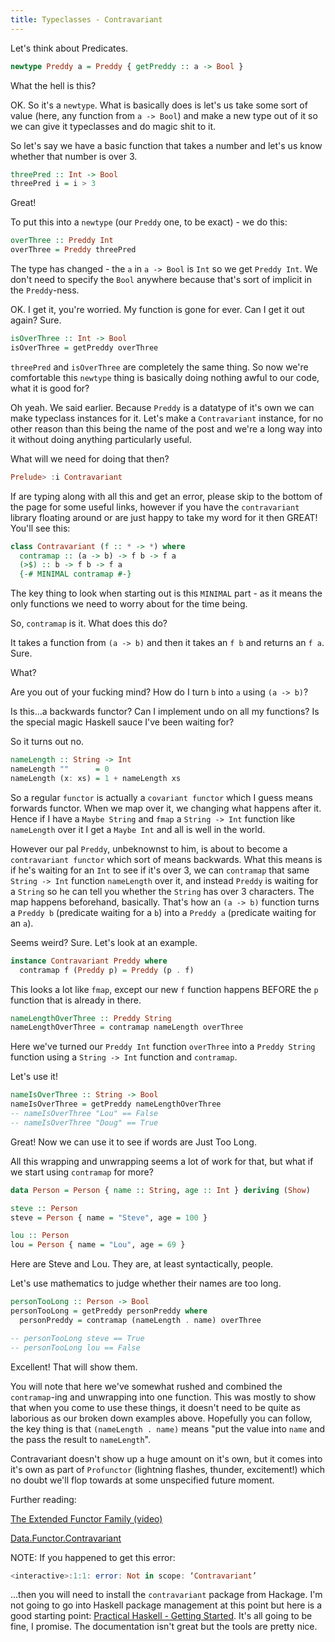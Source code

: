 ```yaml
---
title: Typeclasses - Contravariant
---
```


Let's think about Predicates.

```haskell
newtype Preddy a = Preddy { getPreddy :: a -> Bool }
```

What the hell is this?

OK. So it's a `newtype`. What is basically does is let's us take some sort of value (here, any function from `a -> Bool`) and make a new type out of it so we can give it typeclasses and do magic shit to it.

So let's say we have a basic function that takes a number and let's us know whether that number is over 3.

```haskell
threePred :: Int -> Bool
threePred i = i > 3
```

Great!

To put this into a `newtype` (our `Preddy` one, to be exact) - we do this:

```haskell
overThree :: Preddy Int
overThree = Preddy threePred
```

The type has changed - the `a` in `a -> Bool` is `Int` so we get `Preddy Int`. We don't need to specify the `Bool` anywhere because that's sort of implicit in the `Preddy`-ness.

OK. I get it, you're worried. My function is gone for ever. Can I get it out again? Sure.

```haskell
isOverThree :: Int -> Bool
isOverThree = getPreddy overThree
```

`threePred` and `isOverThree` are completely the same thing. So now we're comfortable this `newtype` thing is basically doing nothing awful to our code, what it is good for?

Oh yeah. We said earlier. Because `Preddy` is a datatype of it's own we can make typeclass instances for it. Let's make a `Contravariant` instance, for no other reason than this being the name of the post and we're a long way into it without doing anything particularly useful.

What will we need for doing that then?

```haskell
Prelude> :i Contravariant
```

If are typing along with all this and get an error, please skip to the bottom of the page for some useful links, however if you have the `contravariant` library floating around or are just happy to take my word for it then GREAT! You'll see this:

```haskell
class Contravariant (f :: * -> *) where
  contramap :: (a -> b) -> f b -> f a
  (>$) :: b -> f b -> f a
  {-# MINIMAL contramap #-}
```

The key thing to look when starting out is this `MINIMAL` part - as it means the only functions we need to worry about for the time being.

So, `contramap` is it. What does this do?

It takes a function from `(a -> b)` and then it takes an `f b` and returns an `f a`. Sure.

What?

Are you out of your fucking mind? How do I turn `b` into `a` using `(a -> b)`?

Is this...a backwards functor? Can I implement undo on all my functions? Is the special magic Haskell sauce I've been waiting for?

So it turns out no.

```haskell
nameLength :: String -> Int
nameLength ""      = 0
nameLength (x: xs) = 1 + nameLength xs
```

So a regular `functor` is actually a `covariant functor` which I guess means forwards functor. When we map over it, we changing what happens after it. Hence if I have a `Maybe String` and `fmap` a `String -> Int` function like `nameLength` over it I get a `Maybe Int` and all is well in the world.

However our pal `Preddy`, unbeknownst to him, is about to become a `contravariant functor` which sort of means backwards. What this means is if he's waiting for an `Int` to see if it's over 3, we can `contramap` that same `String -> Int` function `nameLength` over it, and instead `Preddy` is waiting for a `String` so he can tell you whether the `String` has over 3 characters. The map happens beforehand, basically. That's how an `(a -> b)` function turns a `Preddy b` (predicate waiting for a `b`) into a `Preddy a` (predicate waiting for an `a`).

Seems weird? Sure. Let's look at an example.

```haskell
instance Contravariant Preddy where
  contramap f (Preddy p) = Preddy (p . f)
```

This looks a lot like `fmap`, except our new `f` function happens BEFORE the `p` function that is already in there.

```haskell
nameLengthOverThree :: Preddy String
nameLengthOverThree = contramap nameLength overThree
```

Here we've turned our `Preddy Int` function `overThree` into a `Preddy String` function using a `String -> Int` function and `contramap`.

Let's use it!

```haskell
nameIsOverThree :: String -> Bool
nameIsOverThree = getPreddy nameLengthOverThree
-- nameIsOverThree "Lou" == False
-- nameIsOverThree "Doug" == True
```

Great! Now we can use it to see if words are Just Too Long.

All this wrapping and unwrapping seems a lot of work for that, but what if we start using `contramap` for more?

```haskell
data Person = Person { name :: String, age :: Int } deriving (Show)

steve :: Person
steve = Person { name = "Steve", age = 100 }

lou :: Person
lou = Person { name = "Lou", age = 69 }
```

Here are Steve and Lou. They are, at least syntactically, people.

Let's use mathematics to judge whether their names are too long.

```haskell
personTooLong :: Person -> Bool
personTooLong = getPreddy personPreddy where
  personPreddy = contramap (nameLength . name) overThree

-- personTooLong steve == True
-- personTooLong lou == False
```

Excellent! That will show them.

You will note that here we've somewhat rushed and combined the `contramap`-ing and unwrapping into one function. This was mostly to show that when you come to use these things, it doesn't need to be quite as laborious as our broken down examples above. Hopefully you can follow, the key thing is that `(nameLength . name)` means "put the value into `name` and the pass the result to `nameLength`".

Contravariant doesn't show up a huge amount on it's own, but it comes into it's own as part of `Profunctor` (lightning flashes, thunder, excitement!) which no doubt we'll flop towards at some unspecified future moment.

Further reading:

[The Extended Functor Family (video)](https://www.youtube.com/watch?v=JZPXzJ5tp9w)

[Data.Functor.Contravariant](http://hackage.haskell.org/package/contravariant-1.5/docs/Data-Functor-Contravariant.html)

NOTE: If you happened to get this error:

```haskell
<interactive>:1:1: error: Not in scope: ‘Contravariant’
```

...then you will need to install the `contravariant` package from Hackage. I'm not going to go into Haskell package management at this point but here is a good starting point: [Practical Haskell - Getting Started](http://seanhess.github.io/2015/08/04/practical-haskell-getting-started.html). It's all going to be fine, I promise. The documentation isn't great but the tools are pretty nice.

